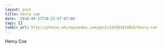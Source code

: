 ```yaml
---
layout: post
title: henry coe
date: '2016-04-17T18:22:57-07:00'
tags: []
tumblr_url: http://photos.whitepinedev.com/post/142981834028/henry-coe
---
```

Henry Coe
